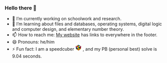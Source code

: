 ### Hello there 👋

<!--
**jesse-wei/jesse-wei** is a ✨ _special_ ✨ repository because its `README.md` (this file) appears on your GitHub profile.

Here are some ideas to get you started:
-->

- 🔭 I’m currently working on schoolwork and research.
- 🌱 I’m learning about files and databases, operating systems, digital logic and computer design, and elementary number theory.
- 📫 How to reach me: [My website](https://jessewei.dev) has links to everywhere in the footer.
- 😄 Pronouns: he/him
- ⚡ Fun fact: I am a speedcuber <span><img width=20px src="cube.jpg"></span> , and my PB (personal best) solve is 9.04 seconds.
<!--
- 👯 I’m looking to collaborate on ...
- 🤔 I’m looking for help with ...
- 💬 Ask me about ...
-->
